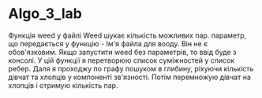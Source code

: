 # Algo_3_lab

Функція weed у файлі Weed шукає кількість можливих пар.
параметр, що передається у функцію - Ім'я файла для вооду. Він не є обов'язковим. Якщо запустити weed без параметрів, то ввід буде з консолі.
У цій функції я перетворюю список суміжностей у список ребер.
Даля я проходжу по графу пошуком в глибину, ріхуючи кількість дівчат та хлопців у компоненті зв'язності.
Потім перемножую дівчат на хлопців і отримую кількість пар.
